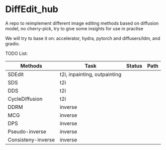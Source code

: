 # DiffEdit_hub
A repo to reimplement different image editing methods based on diffusion model, no cherry-pick, try to  give some insights for use in practise


We will try to base it on: accelerator, hydra, pytorch and diffusers/ldm, and gradio.

TODO List:

| Methods | Task | Status | Path |
|--|--|--|--|
| SDEdit | t2i, inpainting, outpainting |  |  |
| SDS | t2i |  |  |
| DDS | t2i |  |  |
| CycleDiffusion | t2i |  |  |
| DDRM| inverse |  |  |
| MCG | inverse |  |  |
| DPS | inverse |  |  |
| Pseudo-inverse | inverse |  |  |
| Consisteny-inverse | inverse |  |  |